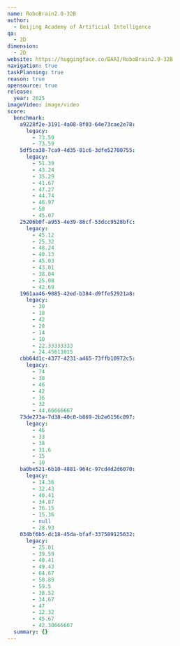 ```yaml
---
name: RoboBrain2.0-32B
author:
  - Beijing Academy of Artificial Intelligence
qa:
  - 2D
dimension:
  - 2D
website: https://huggingface.co/BAAI/RoboBrain2.0-32B
navigation: true
taskPlanning: true
reason: true
opensource: true
release:
  year: 2025
imageVideo: image/video
score:
  benchmark:
    a9228f2e-3191-4a08-8f03-64e73cae2e78:
      legacy:
        - 73.59
        - 73.59
    5df5ca38-7ca9-4d35-81c6-3dfe52700755:
      legacy:
        - 51.39
        - 43.24
        - 35.29
        - 41.67
        - 47.27
        - 44.74
        - 46.97
        - 50
        - 45.07
    25206b0f-a955-4e39-86cf-53dcc9528bfc:
      legacy:
        - 45.12
        - 25.32
        - 48.24
        - 40.13
        - 45.03
        - 43.01
        - 38.04
        - 25.08
        - 42.69
    1961aa46-9085-42ed-b384-d9ffe52921a8:
      legacy:
        - 30
        - 18
        - 42
        - 20
        - 14
        - 10
        - 22.33333333
        - 24.45611015
    cbb64d1c-4377-4231-a465-73ffb10972c5:
      legacy:
        - 74
        - 38
        - 46
        - 42
        - 36
        - 32
        - 44.66666667
    73de273a-7d38-40c0-b869-2b2e6156c897:
      legacy:
        - 46
        - 33
        - 38
        - 31.6
        - 15
        - 10
    ba0be521-6b10-4881-964c-97cd4d2d6070:
      legacy:
        - 14.36
        - 32.43
        - 40.41
        - 34.87
        - 36.15
        - 15.36
        - null
        - 28.93
    034bf6b5-dc18-45da-bfaf-337589125632:
      legacy:
        - 25.01
        - 39.59
        - 40.41
        - 49.43
        - 64.67
        - 50.89
        - 59.5
        - 38.52
        - 34.67
        - 47
        - 12.32
        - 45.67
        - 42.30666667
  summary: {}
---
```

